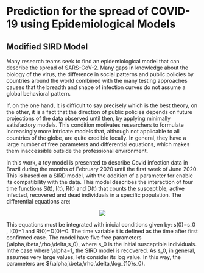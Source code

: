 
# Prediction for the spread of COVID-19 using Epidemiological Models

## Modified SIRD Model

Many research teams seek to find an epidemiological model that can describe the spread of SARS-CoV-2. Many gaps in knowledge about the biology of the virus, the difference in social patterns and public policies by countries around the world combined with the many testing approaches causes that the breadth and shape of infection curves do not assume a global behavioral pattern.

If, on the one hand, it is difficult to say precisely which is the best theory, on the other, it is a fact that the direction of public policies depends on future projections of the data observed until then, by applying minimally satisfactory models. This condition motivates researchers to formulate increasingly more intricate models that, although not applicable to all countries of the globe, are quite credible locally. In general, they have a large number of free parameters and differential equations, which makes them inaccessible outside the professional environment.

In this work, a toy model is presented to describe Covid infection data in Brazil during the months of February 2020 until the first week of June 2020. This is based on a SIRD model, with the addition of a parameter for enable its compatibility with the data. This model describes the interaction of four time functions S(t), I(t), R(t) and D(t) that counts the susceptible, active infected, recovered and dead individuals in a specific population. The differential equations are:

<p align="center">
  <img src="https://latex.codecogs.com/svg.latex?%5Clarge%20%5Cbegin%7Bcases%7D%20%5Cfrac%7BdS%7D%7Bdt%7D%20%26%20%3D-%5Cfrac%7B%5Cbeta%7D%7Bs_%7B0%7D%7DS%5Cleft%28t%5Cright%29I%5Cleft%28t%5Cright%29%5E%7B%5Calpha%7D%5C%5C%20%5Cfrac%7BdI%7D%7Bdt%7D%20%26%20%3D%5Cleft%28%5Cfrac%7B%5Cbeta%7D%7Bs_%7B0%7D%7DS%5Cleft%28t%5Cright%29-%5Crho-%5Cdelta%5Cright%29I%5Cleft%28t%5Cright%29%5E%7B%5Calpha%7D%5C%5C%20%5Cfrac%7BdR%7D%7Bdt%7D%20%26%20%3D%5Crho%20I%5Cleft%28t%5Cright%29%5E%7B%5Calpha%7D%5C%5C%20%5Cfrac%7BdD%7D%7Bdt%7D%20%26%20%3D%5Cdelta%20I%5Cleft%28t%5Cright%29%5E%7B%5Calpha%7D%20%5Cend%7Bcases%7D"/>
</p>


This equations must be integrated with inicial conditions given by: s(0)=s_0 , I(0)=1 and R(0)=D(0)=0. The time variable t is defined as the time after first confirmed case. The model have five free parameters (\alpha,\beta,\rho,\delta,s_0), where s_0 is the initial susceptible individuals. Inthe case where \alpha=1, the SIRD model is recovered. As s_0, in general, assumes very large values, lets consider its log value. In this way, the parameters are $(\alpha,\beta,\rho,\delta,\log_{10}s_0).
